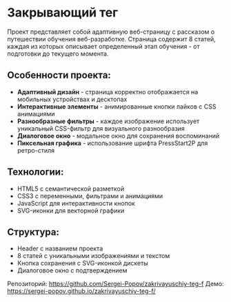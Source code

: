 # Закрывающий тег

Проект представляет собой адаптивную веб-страницу с рассказом о путешествии обучения веб-разработке. Страница содержит 8 статей, каждая из которых описывает определенный этап обучения - от подготовки до текущего момента.

## Особенности проекта:

- **Адаптивный дизайн** - страница корректно отображается на мобильных устройствах и десктопах
- **Интерактивные элементы** - анимированные кнопки лайков с CSS анимациями
- **Разнообразные фильтры** - каждое изображение использует уникальный CSS-фильтр для визуального разнообразия
- **Диалоговое окно** - модальное окно для сохранения воспоминаний
- **Пиксельная графика** - использование шрифта PressStart2P для ретро-стиля

## Технологии:

- HTML5 с семантической разметкой
- CSS3 с переменными, фильтрами и анимациями
- JavaScript для интерактивности кнопок
- SVG-иконки для векторной графики

## Структура:

- Header с названием проекта
- 8 статей с уникальными изображениями и текстом
- Кнопка сохранения с SVG-иконкой дискеты
- Диалоговое окно с подтверждением

Репозиторий: https://github.com/Sergei-Popov/zakrivayuschiy-teg-f
Демо: https://sergei-popov.github.io/zakrivayuschiy-teg-f/